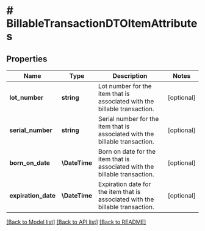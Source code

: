# # BillableTransactionDTOItemAttributes

## Properties

Name | Type | Description | Notes
------------ | ------------- | ------------- | -------------
**lot_number** | **string** | Lot number for the item that is associated with the billable transaction. | [optional]
**serial_number** | **string** | Serial number for the item that is associated with the billable transaction. | [optional]
**born_on_date** | **\DateTime** | Born on date for the item that is associated with the billable transaction. | [optional]
**expiration_date** | **\DateTime** | Expiration date for the item that is associated with the billable transaction. | [optional]

[[Back to Model list]](../../README.md#models) [[Back to API list]](../../README.md#endpoints) [[Back to README]](../../README.md)
